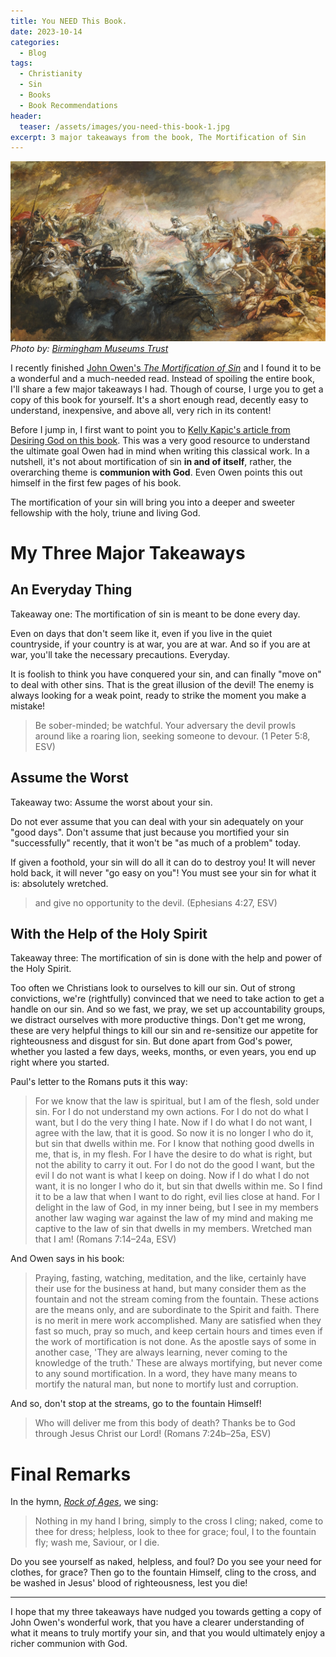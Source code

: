 ```yaml
---
title: You NEED This Book.
date: 2023-10-14
categories:
  - Blog
tags:
  - Christianity
  - Sin
  - Books
  - Book Recommendations
header:
  teaser: /assets/images/you-need-this-book-1.jpg
excerpt: 3 major takeaways from the book, The Mortification of Sin
---
```


![](/assets/images/you-need-this-book-1.jpg)
_Photo by: [Birmingham Museums Trust](https://unsplash.com/photos/5EUh-tq31eA)_

I recently finished [John Owen's _The Mortification of Sin_](https://banneroftruth.org/us/store/christian-living/the-mortification-of-sin/) and I found it to be a wonderful and a much-needed read. Instead of spoiling the entire book, I'll share a few major takeaways I had. Though of course, I urge you to get a copy of this book for yourself. It's a short enough read, decently easy to understand, inexpensive, and above all, very rich in its content!

Before I jump in, I first want to point you to [Kelly Kapic's article from Desiring God on this book](https://www.desiringgod.org/articles/on-the-mortification-of-sin). This was a very good resource to understand the ultimate goal Owen had in mind when writing this classical work. In a nutshell, it's not about mortification of sin **in and of itself**, rather, the overarching theme is **communion with God**. Even Owen points this out himself in the first few pages of his book.

The mortification of your sin will bring you into a deeper and sweeter fellowship with the holy, triune and living God.

# My Three Major Takeaways

## An Everyday Thing

Takeaway one: The mortification of sin is meant to be done every day.

Even on days that don't seem like it, even if you live in the quiet countryside, if your country is at war, you are at war. And so if you are at war, you'll take the necessary precautions. Everyday.

It is foolish to think you have conquered your sin, and can finally "move on" to deal with other sins. That is the great illusion of the devil! The enemy is always looking for a weak point, ready to strike the moment you make a mistake!

> Be sober-minded; be watchful. Your adversary the devil prowls around like a roaring lion, seeking someone to devour. (1 Peter 5:8, ESV)

## Assume the Worst

Takeaway two: Assume the worst about your sin.

Do not ever assume that you can deal with your sin adequately on your "good days". Don't assume that just because you mortified your sin "successfully" recently, that it won't be "as much of a problem" today.

If given a foothold, your sin will do all it can do to destroy you! It will never hold back, it will never "go easy on you"! You must see your sin for what it is: absolutely wretched.

> and give no opportunity to the devil. (Ephesians 4:27, ESV)

## With the Help of the Holy Spirit

Takeaway three: The mortification of sin is done with the help and power of the Holy Spirit.

Too often we Christians look to ourselves to kill our sin. Out of strong convictions, we're (rightfully) convinced that we need to take action to get a handle on our sin. And so we fast, we pray, we set up accountability groups, we distract ourselves with more productive things. Don't get me wrong, these are very helpful things to kill our sin and re-sensitize our appetite for righteousness and disgust for sin. But done apart from God's power, whether you lasted a few days, weeks, months, or even years, you end up right where you started.

Paul's letter to the Romans puts it this way:

> For we know that the law is spiritual, but I am of the flesh, sold under sin. For I do not understand my own actions. For I do not do what I want, but I do the very thing I hate. Now if I do what I do not want, I agree with the law, that it is good. So now it is no longer I who do it, but sin that dwells within me. For I know that nothing good dwells in me, that is, in my flesh. For I have the desire to do what is right, but not the ability to carry it out. For I do not do the good I want, but the evil I do not want is what I keep on doing. Now if I do what I do not want, it is no longer I who do it, but sin that dwells within me. So I find it to be a law that when I want to do right, evil lies close at hand. For I delight in the law of God, in my inner being, but I see in my members another law waging war against the law of my mind and making me captive to the law of sin that dwells in my members. Wretched man that I am! (Romans 7:14–24a, ESV)

And Owen says in his book:

> Praying, fasting, watching, meditation, and the like, certainly have their use for the business at hand, but many consider them as the fountain and not the stream coming from the fountain. These actions are the means only, and are subordinate to the Spirit and faith. There is no merit in mere work accomplished. Many are satisfied when they fast so much, pray so much, and keep certain hours and times even if the work of mortification is not done. As the apostle says of some in another case, 'They are always learning, never coming to the knowledge of the truth.' These are always mortifying, but never come to any sound mortification. In a word, they have many means to mortify the natural man, but none to mortify lust and corruption.

And so, don't stop at the streams, go to the fountain Himself!

> Who will deliver me from this body of death? Thanks be to God through Jesus Christ our Lord! (Romans 7:24b–25a, ESV)

# Final Remarks

In the hymn, [_Rock of Ages_](https://hymnary.org/text/rock_of_ages_cleft_for_me_let_me_hide), we sing:

> Nothing in my hand I bring,
> simply to the cross I cling;
> naked, come to thee for dress;
> helpless, look to thee for grace;
> foul, I to the fountain fly;
> wash me, Saviour, or I die.

Do you see yourself as naked, helpless, and foul? Do you see your need for clothes, for grace? Then go to the fountain Himself, cling to the cross, and be washed in Jesus' blood of righteousness, lest you die!

---

I hope that my three takeaways have nudged you towards getting a copy of John Owen's wonderful work, that you have a clearer understanding of what it means to truly mortify your sin, and that you would ultimately enjoy a richer communion with God.
